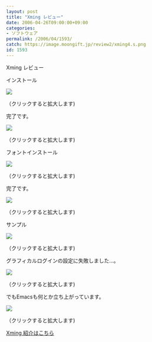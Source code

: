 ```yaml
---
layout: post
title: "Xming レビュー"
date: 2006-04-26T09:00:00+09:00
categories:
- ソフトウェア
permalink: /2006/04/1593/
catch: https://image.moongift.jp/review2/xming4.s.png
id: 1593
---
```

Xming レビュー  
<!--more-->

インストール

  

[![](https://image.moongift.jp/review2/xming1.s.png)](https://image.moongift.jp/review2/xming1.png)  
  
（クリックすると拡大します)

  

完了です。

  

[![](https://image.moongift.jp/review2/xming2.s.png)](https://image.moongift.jp/review2/xming2.png)  
  
（クリックすると拡大します)

  

フォントインストール

  

[![](https://image.moongift.jp/review2/xming3.s.png)](https://image.moongift.jp/review2/xming3.png)  
  
（クリックすると拡大します)

  

完了です。

  

[![](https://image.moongift.jp/review2/xming4.s.png)](https://image.moongift.jp/review2/xming4.png)  
  
（クリックすると拡大します)

  

サンプル

  

[![](https://image.moongift.jp/review2/xming5.s.png)](https://image.moongift.jp/review2/xming5.png)  
  
（クリックすると拡大します)

  

グラフィカルログインの設定に失敗しました…。

  

[![](https://image.moongift.jp/review2/xming6.s.png)](https://image.moongift.jp/review2/xming6.png)  
  
（クリックすると拡大します)

  

でもEmacsも何とか立ち上がっています。

  

[![](https://image.moongift.jp/review2/xming7.s.png)](https://image.moongift.jp/review2/xming7.png)  
  
（クリックすると拡大します)

  

[Xming 紹介はこちら](http://oss.moongift.jp/intro/i-1591.html)


